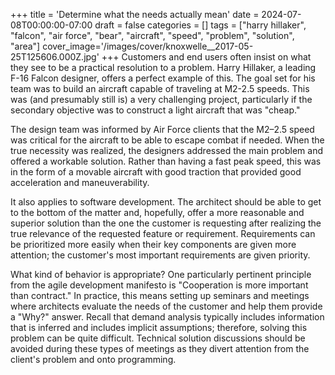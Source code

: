 +++
title = 'Determine what the needs actually mean'
date = 2024-07-08T00:00:00-07:00
draft = false
categories = []
tags = ["harry hillaker", "falcon", "air force", "bear", "aircraft", "speed", "problem", "solution", "area"]
cover_image='/images/cover/knoxwelle__2017-05-25T125606.000Z.jpg'
+++
Customers and end users often insist on what they see to be a practical resolution to a problem. Harry Hillaker, a leading F-16 Falcon designer, offers a perfect example of this. The goal set for his team was to build an aircraft capable of traveling at M2-2.5 speeds. This was (and presumably still is) a very challenging project, particularly if the secondary objective was to construct a light aircraft that was "cheap." 

The design team was informed by Air Force clients that the M2–2.5 speed was critical for the aircraft to be able to escape combat if needed. When the true necessity was realized, the designers addressed the main problem and offered a workable solution. Rather than having a fast peak speed, this was in the form of a movable aircraft with good traction that provided good acceleration and maneuverability.

It also applies to software development. The architect should be able to get to the bottom of the matter and, hopefully, offer a more reasonable and superior solution than the one the customer is requesting after realizing the true relevance of the requested feature or requirement. Requirements can be prioritized more easily when their key components are given more attention; the customer's most important requirements are given priority.

What kind of behavior is appropriate? One particularly pertinent principle from the agile development manifesto is "Cooperation is more important than contract." In practice, this means setting up seminars and meetings where architects evaluate the needs of the customer and help them provide a "Why?" answer. Recall that demand analysis typically includes information that is inferred and includes implicit assumptions; therefore, solving this problem can be quite difficult. Technical solution discussions should be avoided during these types of meetings as they divert attention from the client's problem and onto programming.